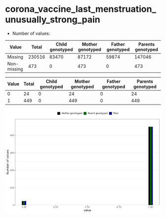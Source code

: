 # corona_vaccine_last_menstruation_unusually_strong_pain
- Number of values:

| Value | Total | Child genotyped | Mother genotyped | Father genotyped | Parents genotyped |
| ----- | ----- | --------------- | ---------------- | ---------------- |---------------- |
| Missing | 230516 | 83470 | 87172 | 59874 | 147046 |
| Non-missing | 473 | 0 | 473 | 0 | 473 |

| Value | Total | Child genotyped | Mother genotyped | Father genotyped | Parents genotyped |
| ----- | ----- | --------------- | ---------------- | ---------------- |---------------- |
| 0 | 24 | 0 | 24 | 0 | 24 |
| 1 | 449 | 0 | 449 | 0 | 449 |



![](corona_vaccine_last_menstruation_unusually_strong_pain_n.png)



